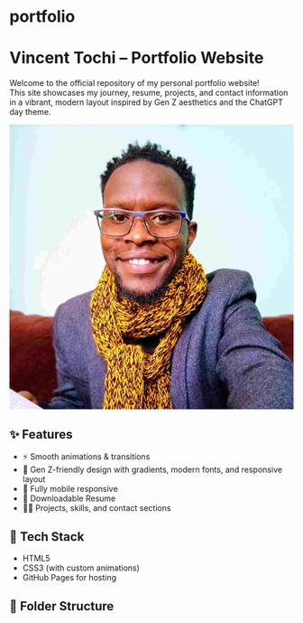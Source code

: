 # portfolio
# Vincent Tochi – Portfolio Website

Welcome to the official repository of my personal portfolio website!  
This site showcases my journey, resume, projects, and contact information in a vibrant, modern layout inspired by Gen Z aesthetics and the ChatGPT day theme.

![Screenshot](vincent.jpg)

## ✨ Features

- ⚡ Smooth animations & transitions
- 🎨 Gen Z-friendly design with gradients, modern fonts, and responsive layout
- 📱 Fully mobile responsive
- 📄 Downloadable Resume
- 🧑‍💻 Projects, skills, and contact sections

## 🚀 Tech Stack

- HTML5
- CSS3 (with custom animations)
- GitHub Pages for hosting

## 📁 Folder Structure

